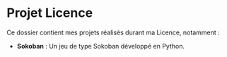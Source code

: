 # Projet Licence
Ce dossier contient mes projets réalisés durant ma Licence, notamment :
- **Sokoban** : Un jeu de type Sokoban développé en Python.
